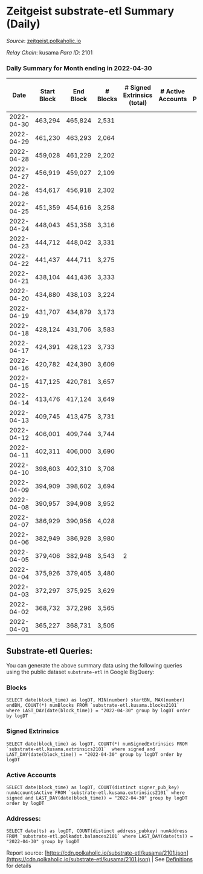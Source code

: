 # Zeitgeist substrate-etl Summary (Daily)

_Source_: [zeitgeist.polkaholic.io](https://zeitgeist.polkaholic.io)

*Relay Chain*: kusama
*Para ID*: 2101



### Daily Summary for Month ending in 2022-04-30


| Date | Start Block | End Block | # Blocks | # Signed Extrinsics (total) | # Active Accounts | # Passive | # New | # Addresses with Balances | # Events | # Transfers | # XCM Transfers In | # XCM Transfers Out |
| ---- | ----------- | --------- | -------- | --------------------------- | ----------------- | --------- | ----- | ------------------------- | -------- | ----------- | ------------------ | ------------------- |
| 2022-04-30 | 463,294 | 465,824 | 2,531  |  |  |  |  | 5 | 9,111 |   |   |   |
| 2022-04-29 | 461,230 | 463,293 | 2,064  |  |  |  |  | 5 | 7,434 |   |   |   |
| 2022-04-28 | 459,028 | 461,229 | 2,202  |  |  |  |  | 5 | 7,926 |   |   |   |
| 2022-04-27 | 456,919 | 459,027 | 2,109  |  |  |  |  | 5 | 7,593 |   |   |   |
| 2022-04-26 | 454,617 | 456,918 | 2,302  |  |  |  |  | 5 | 8,286 |   |   |   |
| 2022-04-25 | 451,359 | 454,616 | 3,258  |  |  |  |  | 5 | 12,370 |   |   |   |
| 2022-04-24 | 448,043 | 451,358 | 3,316  |  |  |  |  | 5 | 12,592 |   |   |   |
| 2022-04-23 | 444,712 | 448,042 | 3,331  |  |  |  |  | 5 | 12,657 |   |   |   |
| 2022-04-22 | 441,437 | 444,711 | 3,275  |  |  |  |  | 5 | 12,449 |   |   |   |
| 2022-04-21 | 438,104 | 441,436 | 3,333  |  |  |  |  | 5 | 12,661 |   |   |   |
| 2022-04-20 | 434,880 | 438,103 | 3,224  |  |  |  |  | 5 | 12,256 |   |   |   |
| 2022-04-19 | 431,707 | 434,879 | 3,173  |  |  |  |  | 5 | 12,053 |   |   |   |
| 2022-04-18 | 428,124 | 431,706 | 3,583  |  |  |  |  | 5 | 13,701 |   |   |   |
| 2022-04-17 | 424,391 | 428,123 | 3,733  |  |  |  |  | 5 | 14,155 |   |   |   |
| 2022-04-16 | 420,782 | 424,390 | 3,609  |  |  |  |  | 5 | 13,663 |   |   |   |
| 2022-04-15 | 417,125 | 420,781 | 3,657  |  |  |  |  | 5 | 13,843 |   |   |   |
| 2022-04-14 | 413,476 | 417,124 | 3,649  |  |  |  |  | 5 | 13,813 |   |   |   |
| 2022-04-13 | 409,745 | 413,475 | 3,731  |  |  |  |  | 5 | 14,117 |   |   |   |
| 2022-04-12 | 406,001 | 409,744 | 3,744  |  |  |  |  | 5 | 14,164 |   |   |   |
| 2022-04-11 | 402,311 | 406,000 | 3,690  |  |  |  |  | 5 | 13,982 |   |   |   |
| 2022-04-10 | 398,603 | 402,310 | 3,708  |  |  |  |  | 5 | 14,036 |   |   |   |
| 2022-04-09 | 394,909 | 398,602 | 3,694  |  |  |  |  | 5 | 14,126 |   |   |   |
| 2022-04-08 | 390,957 | 394,908 | 3,952  |  |  |  |  | 5 | 15,456 |   |   |   |
| 2022-04-07 | 386,929 | 390,956 | 4,028  |  |  |  |  | 5 | 15,366 |   |   |   |
| 2022-04-06 | 382,949 | 386,928 | 3,980  |  |  |  |  | 5 | 15,122 |   |   |   |
| 2022-04-05 | 379,406 | 382,948 | 3,543  | 2 |  |  |  | 5 | 13,132 |   |   |   |
| 2022-04-04 | 375,926 | 379,405 | 3,480  |  |  |  |  | 5 | 12,528 |   |   |   |
| 2022-04-03 | 372,297 | 375,925 | 3,629  |  |  |  |  | 5 | 13,068 |   |   |   |
| 2022-04-02 | 368,732 | 372,296 | 3,565  |  |  |  |  | 5 | 12,831 |   |   |   |
| 2022-04-01 | 365,227 | 368,731 | 3,505  |  |  |  |  | 5 | 12,624 |   |   |   |

## Substrate-etl Queries:
You can generate the above summary data using the following queries using the public dataset `substrate-etl` in Google BigQuery:


### Blocks
```
SELECT date(block_time) as logDT, MIN(number) startBN, MAX(number) endBN, COUNT(*) numBlocks FROM `substrate-etl.kusama.blocks2101`  where LAST_DAY(date(block_time)) = "2022-04-30" group by logDT order by logDT
```


### Signed Extrinsics
```
SELECT date(block_time) as logDT, COUNT(*) numSignedExtrinsics FROM `substrate-etl.kusama.extrinsics2101`  where signed and LAST_DAY(date(block_time)) = "2022-04-30" group by logDT order by logDT
```


### Active Accounts
```
SELECT date(block_time) as logDT, COUNT(distinct signer_pub_key) numAccountsActive FROM `substrate-etl.kusama.extrinsics2101` where signed and LAST_DAY(date(block_time)) = "2022-04-30" group by logDT order by logDT
```


### Addresses:
```
SELECT date(ts) as logDT, COUNT(distinct address_pubkey) numAddress FROM `substrate-etl.polkadot.balances2101` where LAST_DAY(date(ts)) = "2022-04-30" group by logDT
```



Report source: [https://cdn.polkaholic.io/substrate-etl/kusama/2101.json](https://cdn.polkaholic.io/substrate-etl/kusama/2101.json) | See [Definitions](/DEFINITIONS.md) for details
